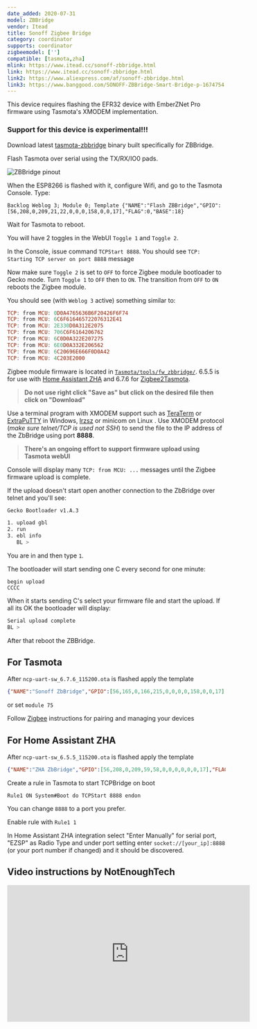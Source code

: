 ```yaml
---
date_added: 2020-07-31
model: ZBBridge
vendor: Itead
title: Sonoff Zigbee Bridge
category: coordinator
supports: coordinator
zigbeemodel: ['']
compatible: [tasmota,zha]
mlink: https://www.itead.cc/sonoff-zbbridge.html
link: https://www.itead.cc/sonoff-zbbridge.html
link2: https://www.aliexpress.com/af/sonoff-zbbridge.html
link3: https://www.banggood.com/SONOFF-ZBBridge-Smart-Bridge-p-1674754.html
---
```

This device requires flashing the EFR32 device with EmberZNet Pro firmware using Tasmota's XMODEM implementation.

<h3>Support for this device is experimental!!!</h3>

Download latest [tasmota-zbbridge](https://github.com/arendst/Tasmota/blob/firmware/firmware/tasmota/tasmota-zbbridge.bin) binary built specifically for ZBBridge.

Flash Tasmota over serial using the TX/RX/IO0 pads.

![ZBBridge pinout](https://templates.blakadder.com/assets/images/sonoff_ZBBridge_pinout.jpg)

When the ESP8266 is flashed with it, configure Wifi, and go to the Tasmota Console. Type:

```console
Backlog Weblog 3; Module 0; Template {"NAME":"Flash ZBBridge","GPIO":[56,208,0,209,21,22,0,0,0,158,0,0,17],"FLAG":0,"BASE":18}
```

Wait for Tasmota to reboot. 

You will have 2 toggles in the WebUI `Toggle 1` and `Toggle 2`.

In the Console, issue command `TCPStart 8888`. You should see `TCP: Starting TCP server on port 8888` message

Now make sure `Toggle 2` is set to `OFF` to force Zigbee module bootloader to Gecko mode. Turn `Toggle 1` to `OFF` then to `ON`. The transition from `OFF` to `ON` reboots the Zigbee module.

You should see (with `Weblog 3` active) something similar to:

```haskell
TCP: from MCU: 0D0A4765636B6F20426F6F74
TCP: from MCU: 6C6F616465722076312E41
TCP: from MCU: 2E330D0A312E2075
TCP: from MCU: 706C6F6164206762
TCP: from MCU: 6C0D0A322E207275
TCP: from MCU: 6E0D0A332E206562
TCP: from MCU: 6C20696E666F0D0A42
TCP: from MCU: 4C203E2000
```

Zigbee module firmware is located in [`Tasmota/tools/fw_zbbridge/`](https://github.com/arendst/Tasmota/blob/development/tools/fw_zbbridge/). 6.5.5 is for use with [Home Assistant ZHA](https://www.home-assistant.io/integrations/zha/) and 6.7.6 for [Zigbee2Tasmota](http://tasmota.github.io/docs/Zigbee).

> **Do not use right click "Save as" but click on the desired file then click on "Download"**

Use a terminal program with XMODEM support such as [TeraTerm](https://ttssh2.osdn.jp/) or [ExtraPuTTY](https://www.extraputty.com/features/xmodem.html) in Windows, [lrzsz](https://www.ohse.de/uwe/software/lrzsz.html) or minicom on Linux . Use XMODEM protocol (*make sure telnet/TCP is used not SSH*) to send the file to the IP address of the ZbBridge using port **8888**.

> **There's an ongoing effort to support firmware upload using Tasmota webUI**

Console will display many `TCP: from MCU: ...` messages until the Zigbee firmware upload is complete.

If the upload doesn't start open another connection to the ZbBridge over telnet and you'll see:

```bash
Gecko Bootloader v1.A.3

1. upload gbl
2. run
3. ebl info
   BL >
```

You are in and then type `1`.

The bootloader will start sending one C every second for one minute:

```cmnd
begin upload
CCCC
```

When it starts sending C's select your firmware file and start the upload.
If all its OK the bootloader will display:

```bash
Serial upload complete
BL >
```

After that reboot the ZBBridge.

## For Tasmota
After `ncp-uart-sw_6.7.6_115200.ota` is flashed apply the template

```json
{"NAME":"Sonoff ZbBridge","GPIO":[56,165,0,166,215,0,0,0,0,158,0,0,17],"FLAG":0,"BASE":75}
```

or set `module 75`

Follow [Zigbee](http://tasmota.github.io/docs/Zigbee) instructions for pairing and managing your devices

## For Home Assistant ZHA
After `ncp-uart-sw_6.5.5_115200.ota` is flashed apply the template

```json
{"NAME":"ZHA ZbBridge","GPIO":[56,208,0,209,59,58,0,0,0,0,0,0,17],"FLAG":0,"BASE":18}
```

Create a rule in Tasmota to start TCPBridge on boot
```console
Rule1 ON System#Boot do TCPStart 8888 endon
```

You can change `8888` to a port you prefer.

Enable rule with `Rule1 1`

In Home Assistant ZHA integration select "Enter Manually" for serial port, "EZSP" as Radio Type and under port setting enter `socket://[your_ip]:8888` (or your port number if changed) and it should be discovered.

## Video instructions by NotEnoughTech

<iframe width="560" height="315" src="https://www.youtube.com/embed/aiUol1GQDlU" frameborder="0" allow="accelerometer; autoplay; encrypted-media; gyroscope; picture-in-picture" allowfullscreen></iframe>

